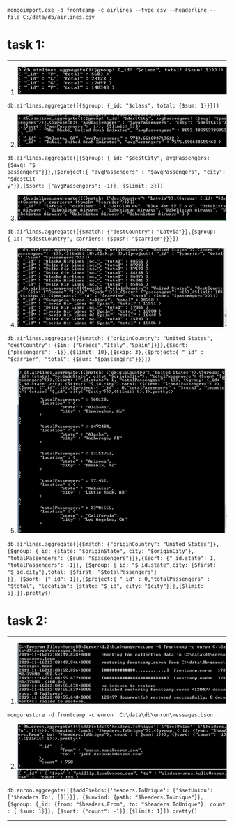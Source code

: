 ```
mongoimport.exe -d frontcamp -c airlines --type csv --headerline --file C:/data/db/airlines.csv
```

# task 1:
---------------

1) ![Screenshot](1.1.png "Task 1.1")
```
db.airlines.aggregate([{$group: {_id: "$class", total: {$sum: 1}}}])
```

2) ![Screenshot](1.2.png "Task 1.2")
```
db.airlines.aggregate([{$group: {_id: "$destCity", avgPassengers: {$avg: "$
passengers"}}},{$project:{ "avgPassengers" : "$avgPassengers", "city": "$destCit
y"}},{$sort: {"avgPassengers": -1}}, {$limit: 3}])
```

3) ![Screenshot](1.3.png "Task 1.3")
```
db.airlines.aggregate([{$match: {"destCountry": "Latvia"}},{$group: {_id: "$destCountry", carriers: {$push: "$carrier"}}}])
```

4) ![Screenshot](1.4.png "Task 1.4")
```
db.airlines.aggregate([{$match: {"originCountry": "United States", "destCountry": {$in: ["Greece","Italy","Spain"]}}},{$sort: {"passengers": -1}},{$limit: 10},{$skip: 3},{$project:{ "_id" : "$carrier", "total": {$sum: "$passengers"}}}])
```

5) ![Screenshot](1.5.png "Task 1.5")
```
db.airlines.aggregate([{$match: {"originCountry": "United States"}},{$group: {_id: {state: "$originState", city: "$originCity"}, "totalPassengers": {$sum: "$passengers"}}},{$sort: {"_id.state": 1, "totalPassengers": -1}}, {$group: {_id: "$_id.state",city: {$first: "$_id.city"},total: {$first: "$totalPassengers"}
}}, {$sort: {"_id": 1}},{$project:{ "_id" : 0,"totalPassengers" : "$total", "location": {state: "$_id", city: "$city"}}},{$limit: 5},]).pretty()
```


# task 2:
---------------

1) ![Screenshot](2.1.png "Task 2.1")
```
mongorestore -d frontcamp -c enron  C:\data\db\enron\messages.bson
```

2) ![Screenshot](2.2.1.png "Task 2.2")
![Screenshot](2.2.2.png "Task 2.2")
```
db.enron.aggregate([{$addFields:{'headers.ToUnique': {'$setUnion': ['$headers.To', []]}}}, {$unwind: {path: "$headers.ToUnique"}},{$group: {_id: {from: "$headers.From", to: "$headers.ToUnique"}, count : { $sum: 1}}}, {$sort: {"count": -1}},{$limit: 1}]).pretty()
```

***
